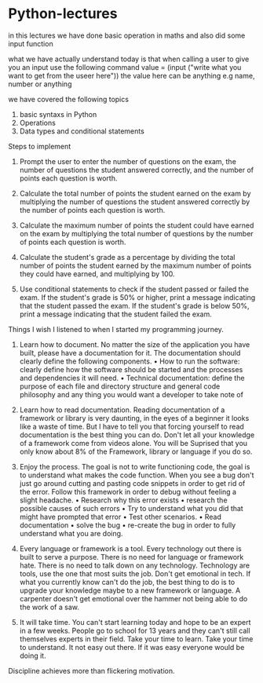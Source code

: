 # Python-lectures

in this lectures we have done basic operation in maths 
and also did some input function 

what we have actually understand today is that when calling a user to give you an input use the following command 
value = (input ("write what you want to get from the useer here"))
the value here can be anything e.g name, number or anything

we have covered the following topics 
1. basic syntaxs in Python
2. Operations 
3. Data types and conditional statements 





Steps to implement

1. Prompt the user to enter the number of questions on the exam, the number of questions the student answered correctly, and the number of points each question is worth.

2. Calculate the total number of points the student earned on the exam by multiplying the number of questions the student answered correctly by the number of points each question is worth.

3. Calculate the maximum number of points the student could have earned on the exam by multiplying the total number of questions by the number of points each question is worth.

4. Calculate the student's grade as a percentage by dividing the total number of points the student earned by the maximum number of points they could have earned, and multiplying by 100.

5. Use conditional statements to check if the student passed or failed the exam. If the student's grade is 50% or higher, print a message indicating that the student passed the exam. If the student's grade is below 50%, print a message indicating that the student failed the exam.



Things I wish I listened to when I started my programming journey. 

1. Learn how to document.
   No matter the size of the application you have built,  please have a documentation for it. The documentation should clearly define the following components. 
   • How to run the software: clearly define how the software should be started and the processes and dependencies it will need. 
   • Technical documentation: define the purpose of each file and directory structure and general code philosophy and any thing you would want a developer to take note of

2. Learn how to read documentation. 
   Reading documentation of a framework or library is very daunting, in the eyes of a beginner it looks like a waste of time. But I have to tell you that forcing yourself to read documentation is the best thing you can do.  Don't let all your knowledge of a framework come from videos alone. You will be Suprised that you only know about 8% of the Framework, library or language if you do so. 

3. Enjoy the process. 
   The goal is not to write functioning code, the goal is to understand what makes the code function. 
   When you see a bug don't just go around cutting and pasting code snippets in order to get rid of the error.
   Follow this framework in order to debug without feeling a slight headache. 
   • Research why this error exists
   • research the possible causes of such errors
   • Try to understand what you did that might have prompted that error
   • Test other scenarios. 
   • Read documentation
   • solve the bug
   • re-create the bug in order to fully understand what you are doing. 

4. Every language or framework is a tool. 
   Every technology out there is built to serve a purpose. There is no need for language or framework hate. There is no need to talk down on any technology.
    Technology are tools, use the one that most suits the job. Don't get emotional in tech. If what you currently know can't do the job, the best thing to do is to upgrade your knowledge maybe to a new framework or language. 
   A carpenter doesn't get emotional over the hammer not being able to do the work of a saw. 

5. It will take time. 
    You can't start learning today and hope to be an expert in a few weeks. People go to school for 13 years and they can't still call themselves experts in their field. Take your time to learn. Take your time to understand. It not easy out there. If it was easy everyone would be doing it. 

Discipline achieves more than flickering motivation.


